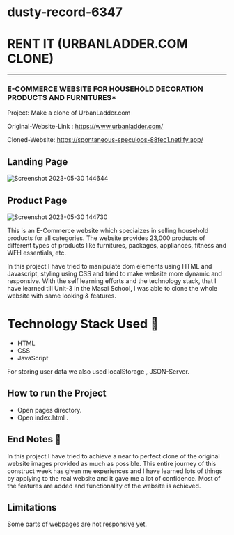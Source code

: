 # dusty-record-6347

# RENT IT (URBANLADDER.COM CLONE)

-----
### E-COMMERCE WEBSITE FOR HOUSEHOLD DECORATION PRODUCTS AND FURNITURES* 

Project: Make a clone of UrbanLadder.com

Original-Website-Link : https://www.urbanladder.com/

Cloned-Website: https://spontaneous-speculoos-88fec1.netlify.app/

## Landing Page

![Screenshot 2023-05-30 144644](https://github.com/saurabh7412/dusty-record-6347/assets/121215502/8b764bf5-6c0d-4f40-a4f0-b68352c6e741)



## Product Page

![Screenshot 2023-05-30 144730](https://github.com/saurabh7412/dusty-record-6347/assets/121215502/518e6152-c657-4c90-8f50-5a2d01f21276)



This is an E-Commerce website which speciaizes in selling household products for all categories. The website provides 23,000 products of different types of products like furnitures, packages, appliances, fitness and WFH essentials, etc.

In this project I have tried to manipulate dom elements using HTML and Javascript, styling using CSS and tried to make website more dynamic and responsive. With the self learning efforts and the technology stack, that I have learned till Unit-3 in the Masai School, I was able to clone the whole website with same looking & features.


# Technology Stack Used 🌟
* HTML
* CSS
* JavaScript

For storing user data we also used localStorage , JSON-Server.

## How to run the Project
* Open pages directory.
* Open index.html .

## End Notes 📑
In this project I have tried to achieve a near to perfect clone of the original website images provided as much as possible. This entire journey of this construct week has given me experiences and I have learned lots of things by applying to the real website and it gave me a lot of confidence. Most of the features are added and functionality of the website is achieved.

## Limitations
Some parts of webpages are not responsive yet. 
